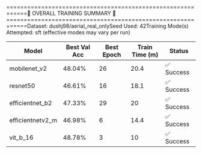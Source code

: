 
============================================================🏁 OVERALL TRAINING SUMMARY 🏁============================================================Dataset: dushj98/aerial_real_onlySeed Used: 42Training Mode(s) Attempted: sft (effective modes may vary per run)

| Model            | Best Val Acc   |   Best Epoch |   Train Time (m) | Status     |
|------------------|----------------|--------------|------------------|------------|
| mobilenet_v2     | 48.04%         |           26 |             20.4 | ✅ Success |
| resnet50         | 46.61%         |           16 |             18.1 | ✅ Success |
| efficientnet_b2  | 47.33%         |           29 |             20   | ✅ Success |
| efficientnetv2_m | 46.98%         |            6 |             14.4 | ✅ Success |
| vit_b_16         | 48.78%         |            3 |             10   | ✅ Success |